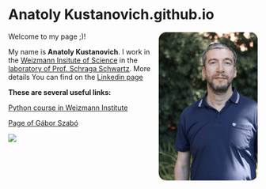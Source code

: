 # Anatoly Kustanovich.github.io

Welcome to my page ;)!
<img src="my_photo.jpg" width="200" style="border-radius: 15px;" align="right">


My name is **Anatoly Kustanovich**. 
I work in the [Weizmann Insitute of Science](https://www.weizmann.ac.il/pages/) in the [laboratory of Prof. Schraga Schwartz](https://www.weizmann.ac.il/molgen/schwartz/).
More details You can find on the [Linkedin page](https://www.linkedin.com/in/anatoli-kustanovich/) 


**These are several useful links:**

[Python course in Weizmann Institute](https://github.com/szabgab/wis-python-course-2024-11)

[Page of Gábor Szabó ](https://szabgab.com/)


![](hedgehog.jpg")


